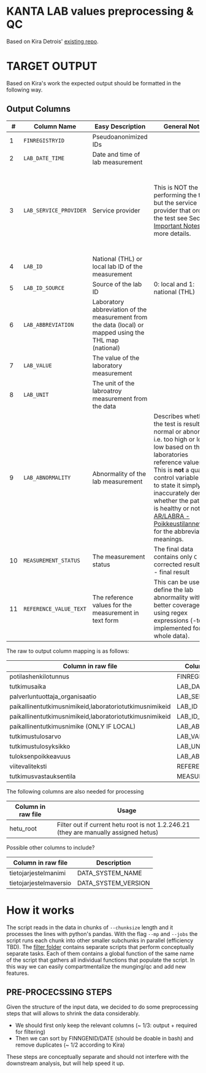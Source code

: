 # KANTA LAB values preprocessing & QC

Based on Kira Detrois' [existing repo](https://github.com/detroiki/kanta_lab).


# TARGET OUTPUT

Based on Kira's work the expected output should be formatted in the following way.

## Output Columns

| #   | Column Name | Easy Description | General Notes | Technical Notes |
| --- | --- | --- | --- | --- |
| 1   | `FINREGISTRYID` | Pseudoanonimized IDs |     |     |
| 2   | `LAB_DATE_TIME` | Date and time of lab measurement |     |     |
| 3   | `LAB_SERVICE_PROVIDER` | Service provider | This is NOT the lab performing the test but the service provider that ordered the test see Section [Important Notes](#final_notes) for more details. | The original data contains uses OIDs  ([OID-yksilöintitunnukset](https://thl.fi/aiheet/tiedonhallinta-sosiaali-ja-terveysalalla/ohjeet-ja-soveltaminen/koodistopalvelun-ohjeet/oid-yksilointitunnukset)). These were mapped to a readable string based on the city where the service provider is registered i.e. *HUS is mapped to Helsinki_1301*. The map is in the [data folder](/finngen_qc/data/thl\_sote\_map_named.tsv) and based on [THL - SOTE-organisaatiorekisteri 2008](https://koodistopalvelu.kanta.fi/codeserver/pages/classification-view-page.xhtml?classificationKey=421&versionKey=501). |
| 4   | `LAB_ID` | National (THL) or local lab ID of the measurement |     |     |
| 5   | `LAB_ID_SOURCE` | Source of the lab ID | 0: local and 1: national (THL) |     |
| 6   | `LAB_ABBREVIATION` | Laboratory abbreviation of the measurement from the data (local) or mapped using the THL map (national) |     | The map for the national (THL) IDs is in the [data folder](/finngen_qc//data/thl_lab_id_abbrv_map.tsv),  and was downloaded from [Kuntaliitto - Laboratoriotutkimusnimikkeistö](https://koodistopalvelu.kanta.fi/codeserver/pages/classification-view-page.xhtml?classificationKey=88&versionKey=120) |
| 7   | `LAB_VALUE` | The value of the laboratory measurement |     |     |
| 8   | `LAB_UNIT` | The unit of the labroatroy measurement from the data |     |     |
| 9   | `LAB_ABNORMALITY` | Abnormality of the lab measurement | Describes whether the test is result is normal or abnormal i.e. too high or low low based on the laboratories reference values. This is **not** a quality control variable but to state it simply and inaccurately denotes whether the patient is healthy or not. See [AR/LABRA - Poikkeustilanneviestit](https://91.202.112.142/codeserver/pages/publication-view-page.xhtml?distributionKey=10329&versionKey=324&returnLink=fromVersionPublicationList) for the abbreviations meanings. | The column contains a lot of missingness. |
| 10  | `MEASUREMENT_STATUS` | The measurement status | The final data contains only `C` \- corrected results or `F` \- final result | See [Koodistopalvelu - AR/LABRA - Tutkimusvastauksien tulkintakoodit 1997](https://koodistopalvelu.kanta.fi/codeserver/pages/publication-view-page.xhtml?distributionKey=2637&versionKey=321&returnLink=fromVersionPublicationList) |
| 11  | `REFERENCE_VALUE_TEXT` | The reference values for the measurement in text form | This can be used to define the lab abnormality with better coverage using regex expressions (-to be implemented for the whole data). |     |

The raw to output column mapping is as follows:

| Column in raw file                                      | Column in clean file | Comment |
|---------------------------------------------------------|----------------------|---------|
| potilashenkilotunnus                                    | FINREGISTRYID        |         |
| tutkimusaika                                            | LAB_DATE_TIME        |         |
| palverluntuottaja_organisaatio                          | LAB_SERVICE_PROVIDER |         |
| paikallinentutkimusnimikeid,laboratoriotutkimusnimikeid | LAB_ID               |         |
| paikallinentutkimusnimikeid,laboratoriotutkimusnimikeid | LAB_ID_SOURCE        |         |
| paikallinentutkimusnimike (ONLY IF LOCAL)               | LAB_ABBREVIATION     |         |
| tutkimustulosarvo                                       | LAB_VALUE            |         |
| tutkimustulosyksikko                                    | LAB_UNIT             |         |
| tuloksenpoikkeavuus                                     | LAB_ABNORMALITY      |         |
| viitevaliteksti                                         | REFERENCE_VALUE_TEXT |         |
| tutkimusvastauksentila                                  | MEASUREMENT_STATUS   |         |

The following columns are also needed for processing

| Column in raw file      | Usage                                                                                |
|-------------------------|--------------------------------------------------------------------------------------|
| hetu_root               | Filter out if current hetu root is not 1.2.246.21 (they are manually assigned hetus) |


Possible other columns to include?

| Column in raw file     | Description         |
|------------------------|---------------------|
| tietojarjestelmanimi   | DATA_SYSTEM_NAME    |
| tietojarjestelmaversio | DATA_SYSTEM_VERSION |

# How it works

The script reads in the data in chunks of  `--chunksize` length and it processes the lines with python's pandas. With the flag `--mp` and `--jobs` the script runs each chunk into other smaller subchunks in parallel (efficiency TBD). The [filter folder](/finngen_qc/filters/) contains separate scripts that perform conceptually separate tasks. Each of them contains a global function of the same name of the script that gathers all individual functions that populate the script. In this way we can easily compartmentalize the munging/qc and add new features.



## PRE-PROCECSSING STEPS

Given the structure of the input data, we decided to do some preprocessing steps that will allows to shrink the data considerably. 
- We should first only keep the relevant columns (~ 1/3: output + required for filtering)
- Then we can sort by FINNGENID/DATE (should be doable in bash) and remove duplicates (~ 1/2 according to Kira)

These steps are conceptually separate and should not interfere with the downstream analysis, but will help speed it up.
